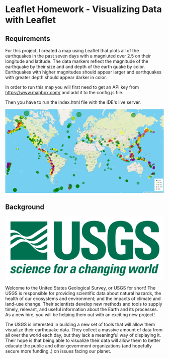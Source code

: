 # Leaflet Homework - Visualizing Data with Leaflet

## Requirements

For this project, I created a map using Leaflet that plots all of the earthquakes in the past seven days with a magniuted over 2.5 on their longitude and latitude. The data markers reflect the magnitude of the earthquake by their size and and depth of the earth quake by color. Earthquakes with higher magnitudes should appear larger and earthquakes with greater depth should appear darker in color.

In order to run this map you will first need to get an API key from https://www.mapbox.com/ and add it to the config.js file.

Then you have to run the index.html file with the IDE's live server.


![2-BasicMap](Images/2-BasicMap.png)

## Background

![1-Logo](Images/1-Logo.png)

Welcome to the United States Geological Survey, or USGS for short! The USGS is responsible for providing scientific data about natural hazards, the health of our ecosystems and environment; and the impacts of climate and land-use change. Their scientists develop new methods and tools to supply timely, relevant, and useful information about the Earth and its processes. As a new hire, you will be helping them out with an exciting new project!

The USGS is interested in building a new set of tools that will allow them visualize their earthquake data. They collect a massive amount of data from all over the world each day, but they lack a meaningful way of displaying it. Their hope is that being able to visualize their data will allow them to better educate the public and other government organizations (and hopefully secure more funding..) on issues facing our planet.
